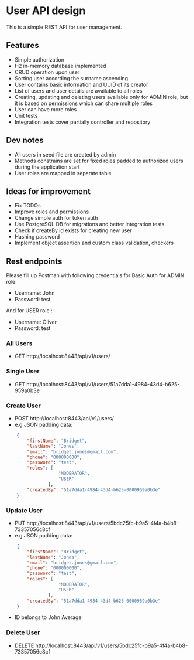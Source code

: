 # User API design

This is a simple REST API for user management.

## Features
* Simple authorization
* H2 in-memory database implemented
* CRUD operation upon user
* Sorting user according the surname ascending
* User contains basic information and UUID of its creator
* List of users and user details are available to all roles
* Creating, updating and deleting users available only for ADMIN role, but it is based on permissions which can share multiple roles 
* User can have more roles
* Unit tests
* Integration tests cover partially controller and repository


## Dev notes
* All users in seed file are created by admin
* Methods constrains are set for fixed roles padded to authorized users during the application start
* User roles are mapped in separate table


## Ideas for improvement
* Fix TODOs
* Improve roles and permissions 
* Change simple auth for token auth
* Use PostgreSQL DB for migrations and better integration tests
* Check if createBy id exists for creating new user
* Hashing password
* Implement object assertion and custom class validation, checkers


## Rest endpoints
Please fill up Postman with following credentials for Basic Auth for ADMIN role: 

* Username: John 
* Password: test

And for USER role :

* Username: Oliver 
* Password: test


### All Users
* GET http://localhost:8443/api/v1/users/


### Single User
* GET http://localhost:8443/api/v1/users/51a7dda1-4984-43d4-b625-959a0b3e


### Create User
* POST http://localhost:8443/api/v1/users/ 
* e.g JSON padding data:
```json
    {
        "firstName": "Bridget",
        "lastName": "Jones",
        "email": "bridget.jones@gmail.com",
        "phone": "000000000",
        "password": "test",
        "roles": [
                    "MODERATOR",
                    "USER"
                ],
        "createdBy": "51a7dda1-4984-43d4-b625-0000959a0b3e"
    }
```


### Update User
* PUT http://localhost:8443/api/v1/users/5bdc25fc-b9a5-4f4a-b4b8-73357056c8cf
* e.g JSON padding data:
```json
    {
        "firstName": "Bridget",
        "lastName": "Jones",
        "email": "bridget.jones@gmail.com",
        "phone": "000000000",
        "password": "test",
        "roles": [
                    "MODERATOR",
                    "USER"
                ],
        "createdBy": "51a7dda1-4984-43d4-b625-0000959a0b3e"
    }
```
* ID belongs to John Average


### Delete User
* DELETE http://localhost:8443/api/v1/users/5bdc25fc-b9a5-4f4a-b4b8-73357056c8cf

